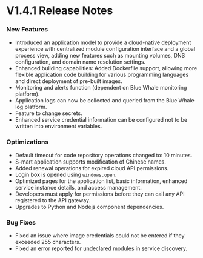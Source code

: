 # V1.4.1 Release Notes
### New Features
- Introduced an application model to provide a cloud-native deployment experience with centralized module configuration interface and a global process view, adding new features such as mounting volumes, DNS configuration, and domain name resolution settings.
- Enhanced building capabilities: Added Dockerfile support, allowing more flexible application code building for various programming languages and direct deployment of pre-built images.
- Monitoring and alerts function (dependent on Blue Whale monitoring platform).
- Application logs can now be collected and queried from the Blue Whale log platform.
- Feature to change secrets.
- Enhanced service credential information can be configured not to be written into environment variables.

### Optimizations
- Default timeout for code repository operations changed to: 10 minutes.
- S-mart application supports modification of Chinese names.
- Added renewal operations for expired cloud API permissions.
- Login box is opened using `windows.open`.
- Optimized pages for the application list, basic information, enhanced service instance details, and access management.
- Developers must apply for permissions before they can call any API registered to the API gateway.
- Upgrades to Python and Nodejs component dependencies.

### Bug Fixes
- Fixed an issue where image credentials could not be entered if they exceeded 255 characters.
- Fixed an error reported for undeclared modules in service discovery.